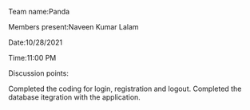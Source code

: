 Team name:Panda

Members present:Naveen Kumar Lalam

Date:10/28/2021

Time:11:00 PM

Discussion points:

Completed the coding for login, registration and logout.
Completed the database itegration with the application.